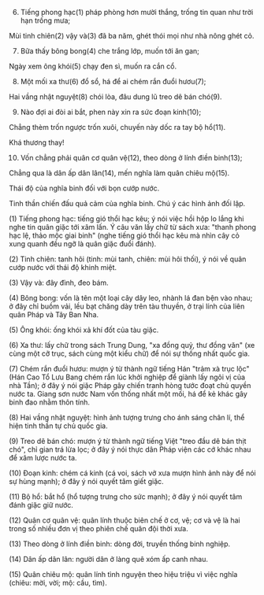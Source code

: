 6. Tiếng phong hạc(1) pháp phòng hơn mười thắng, trống tin quan như trời hạn trống mưa;

Mùi tinh chiên(2) vậy và(3) đã ba năm, ghét thói mọi như nhà nông ghét cỏ.

7. Bữa thấy bông bong(4) che trắng lớp, muốn tới ăn gan;

Ngày xem ông khói(5) chạy đen sì, muốn ra cắn cổ.

8. Một mối xa thư(6) đổ sổ, há để ai chém rắn đuổi hươu(7);

Hai vầng nhật nguyệt(8) chói lòa, đâu dung lũ treo dê bán chó(9).

9. Nào đợi ai đòi ai bắt, phen này xin ra sức đoạn kinh(10);

Chẳng thèm trốn ngược trốn xuôi, chuyến này dốc ra tay bộ hổ(11).

Khá thương thay!

10. Vốn chẳng phải quân cơ quân vệ(12), theo dòng ở lính điền binh(13);

Chẳng qua là dân ấp dân lân(14), mến nghĩa làm quân chiêu mộ(15).

Thái độ của nghĩa binh đối với bọn cướp nước.

Tinh thần chiến đấu quả cảm của nghĩa binh. Chú ý các hình ảnh đối lập.

(1) Tiếng phong hạc: tiếng gió thổi hạc kêu; ý nói việc hồi hộp lo lắng khi nghe tin quân giặc tới xâm lấn. Ý câu văn lấy chữ từ sách xưa: "thanh phong hạc lệ, thảo mộc giai binh" (nghe tiếng gió thổi hạc kêu mà nhìn cây cỏ xung quanh đều ngỡ là quân giặc đuổi đánh).

(2) Tinh chiên: tanh hôi (tinh: mùi tanh, chiên: mùi hôi thối), ý nói về quân cướp nước với thái độ khinh miệt.

(3) Vậy và: đây đình, đeo bám.

(4) Bông bong: vốn là tên một loại cây dây leo, nhành lá đan bện vào nhau; ở đây chỉ buồm vải, lều bạt chăng dày trên tàu thuyền, ở trại lính của liên quân Pháp và Tây Ban Nha.

(5) Ông khói: ống khói xả khí đốt của tàu giặc.

(6) Xa thư: lấy chữ trong sách Trung Dung, "xa đồng quỷ, thư đồng văn" (xe cùng một cỡ trục, sách cùng một kiểu chữ) để nói sự thống nhất quốc gia.

(7) Chém rắn đuổi hươu: mượn ý từ thành ngữ tiếng Hán "trảm xà trục lộc" (Hán Cao Tổ Lưu Bang chém rắn lúc khởi nghiệp để giành lấy ngôi vị của nhà Tần); ở đây ý nói giặc Pháp gây chiến tranh hòng tước đoạt chủ quyền nước ta. Giang sơn nước Nam vốn thống nhất một mối, há để kẻ khác gây binh đao nhằm thôn tính.

(8) Hai vầng nhật nguyệt: hình ảnh tượng trưng cho ánh sáng chân lí, thể hiện tinh thần tự chủ quốc gia.

(9) Treo dê bán chó: mượn ý từ thành ngữ tiếng Việt "treo đầu dê bán thịt chó", chỉ gian trá lừa lọc; ở đây ý nói thực dân Pháp viện các cớ khác nhau để xâm lược nước ta.

(10) Đoạn kinh: chém cá kinh (cá voi, sách vở xưa mượn hình ảnh này để nói sự hùng mạnh); ở đây ý nói quyết tâm giết giặc.

(11) Bộ hổ: bắt hổ (hổ tượng trưng cho sức mạnh); ở đây ý nói quyết tâm đánh giặc giữ nước.

(12) Quân cơ quân vệ: quân lính thuộc biên chế ở cơ, vệ; cơ và vệ là hai trong số nhiều đơn vị theo phiên chế quân đội thời xưa.

(13) Theo dòng ở lính điền binh: dòng đời, truyền thống binh nghiệp.

(14) Dân ấp dân lân: người dân ở làng quê xóm ấp canh nhau.

(15) Quân chiêu mộ: quân lính tình nguyện theo hiệu triệu vì việc nghĩa (chiêu: mời, vời; mộ: cầu, tìm).